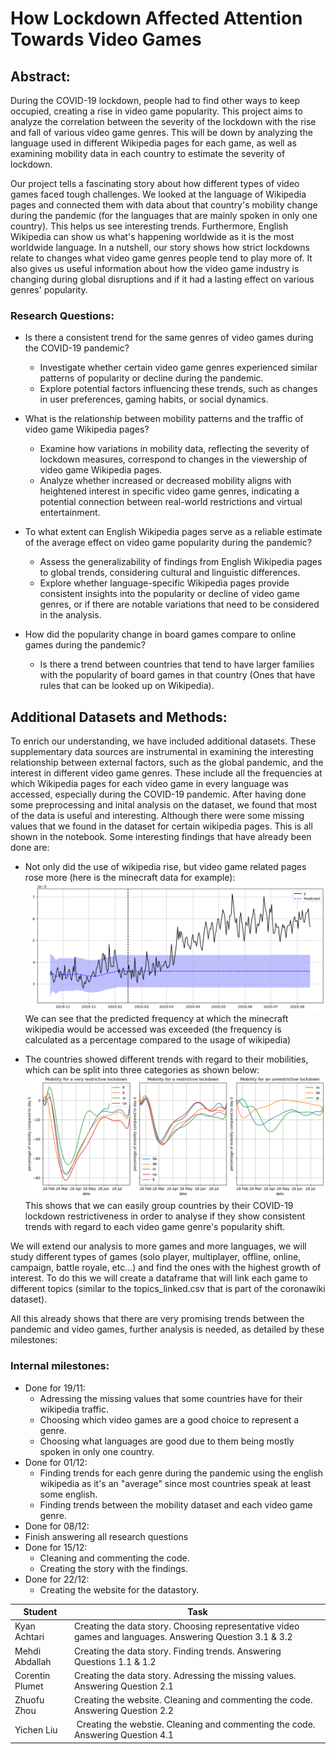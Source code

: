 # How Lockdown Affected Attention Towards Video Games

## Abstract:

During the COVID-19 lockdown, people had to find other ways to keep occupied, creating a rise in video game popularity. This project aims to analyze the correlation between the severity of the lockdown with the rise and fall of various video game genres. This will be down by analyzing the language used in different Wikipedia pages for each game, as well as examining mobility data in each country to estimate the severity of lockdown.

Our project tells a fascinating story about how different types of video games faced tough challenges. We looked at the language of Wikipedia pages and connected them with data about that country's mobility change during the pandemic (for the languages that are mainly spoken in only one country). This helps us see interesting trends. Furthermore, English Wikipedia can show us what's happening worldwide as it is the most worldwide language. In a nutshell, our story shows how strict lockdowns relate to changes what video game genres people tend to play more of. It also gives us useful information about how the video game industry is changing during global disruptions and if it had a lasting effect on various genres' popularity.

### Research Questions:
- Is there a consistent trend for the same genres of video games during the COVID-19 pandemic?
  - Investigate whether certain video game genres experienced similar patterns of popularity or decline during the pandemic.
  - Explore potential factors influencing these trends, such as changes in user preferences, gaming habits, or social dynamics.

- What is the relationship between mobility patterns and the traffic of video game Wikipedia pages?
  - Examine how variations in mobility data, reflecting the severity of lockdown measures, correspond to changes in the viewership of video game Wikipedia pages.
  - Analyze whether increased or decreased mobility aligns with heightened interest in specific video game genres, indicating a potential connection between real-world restrictions and virtual entertainment.

- To what extent can English Wikipedia pages serve as a reliable estimate of the average effect on video game popularity during the pandemic?
  - Assess the generalizability of findings from English Wikipedia pages to global trends, considering cultural and linguistic differences.
  - Explore whether language-specific Wikipedia pages provide consistent insights into the popularity or decline of video game genres, or if there are notable variations that need to be considered in the analysis.

- How did the popularity change in board games compare to online games during the pandemic?
  - Is there a trend between countries that tend to have larger families with the popularity of board games in that country (Ones that have rules that can be looked up on Wikipedia).

## Additional Datasets and Methods:

To enrich our understanding, we have included additional datasets. These supplementary data sources are instrumental in examining the interesting relationship between external factors, such as the global pandemic, and the interest in different video game genres. These include all the frequencies at which Wikipedia pages for each video game in every language was accessed, especially during the COVID-19 pandemic. After having done some preprocessing and inital analysis on the dataset, we found that most of the data is useful and interesting. Although there were some missing values that we found in the dataset for certain wikipedia pages. This is all shown in the notebook. Some interesting findings that have already been done are:

- Not only did the use of wikipedia rise, but video game related pages rose more (here is the minecraft data for example):
![Screenshot](minecraft.png)
We can see that the predicted frequency at which the minecraft wikipedia would be accessed was exceeded (the frequency is calculated as a percentage compared to the usage of wikipedia)

- The countries showed different trends with regard to their mobilities, which can be split into three categories as shown below:
![Screenshot](pic_1.png)
This shows that we can easily group countries by their COVID-19 lockdown restrictiveness in order to analyse if they show consistent trends with regard to each video game genre's popularity shift.

We will extend our analysis to more games and more languages, we will study different types of games (solo player, multiplayer, offline, online, campaign, battle royale, etc...) and find the ones with the highest growth of interest. To do this we will create a dataframe that will link each game to different topics (similar to the topics_linked.csv that is part of the coronawiki dataset).

All this already shows that there are very promising trends between the pandemic and video games, further analysis is needed, as detailed by these milestones:

### Internal milestones:
- Done for 19/11:
  - Adressing the missing values that some countries have for their wikipedia traffic.
  - Choosing which video games are a good choice to represent a genre.
  - Choosing what languages are good due to them being mostly spoken in only one country.
- Done for 01/12:
  - Finding trends for each genre during the pandemic using the english wikipedia as it's an "average" since most countries speak at least some english.
  - Finding trends between the mobility dataset and each video game genre.
- Done for 08/12:
- Finish answering all research questions
- Done for 15/12:
  - Cleaning and commenting the code.
  - Creating the story with the findings.
- Done for 22/12: 
  - Creating the website for the datastory.

| Student | Task |
| -------- | -------- |
| Kyan Achtari | Creating the data story. Choosing representative video games and languages. Answering Question 3.1 & 3.2 |
| Mehdi Abdallah | Creating the data story. Finding trends. Answering Questions 1.1 & 1.2 |
| Corentin Plumet | Creating the data story. Adressing the missing values. Answering Question 2.1 |
| Zhuofu Zhou | Creating the website. Cleaning and commenting the code. Answering Question 2.2|
| Yichen Liu | Creating the webstie. Cleaning and commenting the code. Answering Question 4.1 |
